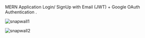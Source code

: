 MERN Application Login/ SignUp with Email (JWT) + Google OAuth Authentication .

![snapwall1](https://user-images.githubusercontent.com/30529816/107848753-02cc1180-6e1c-11eb-8e01-a661b6fca2ae.png)

![snapwall2](https://user-images.githubusercontent.com/30529816/107848755-08295c00-6e1c-11eb-9b3b-01216163424c.jpg)
 
 
       
     
     
     
        
  
      
    
   
 
